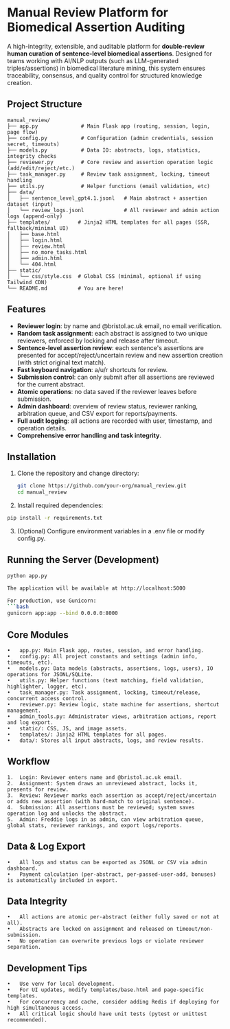 # Manual Review Platform for Biomedical Assertion Auditing

A high-integrity, extensible, and auditable platform for **double-review human curation of sentence-level biomedical assertions**. Designed for teams working with AI/NLP outputs (such as LLM-generated triples/assertions) in biomedical literature mining, this system ensures traceability, consensus, and quality control for structured knowledge creation.

## Project Structure

```
manual_review/
├── app.py              # Main Flask app (routing, session, login, page flow)
├── config.py           # Configuration (admin credentials, session secret, timeouts)
├── models.py           # Data IO: abstracts, logs, statistics, integrity checks
├── reviewer.py         # Core review and assertion operation logic (add/edit/reject/etc.)
├── task_manager.py     # Review task assignment, locking, timeout handling
├── utils.py            # Helper functions (email validation, etc)
├── data/
│   ├── sentence_level_gpt4.1.jsonl   # Main abstract + assertion dataset (input)
│   └── review_logs.jsonl             # All reviewer and admin action logs (append-only)
├── templates/         # Jinja2 HTML templates for all pages (SSR, fallback/minimal UI)
│   ├── base.html
│   ├── login.html
│   ├── review.html
│   ├── no_more_tasks.html
│   ├── admin.html
│   └── 404.html
├── static/
│   └── css/style.css  # Global CSS (minimal, optional if using Tailwind CDN)
└── README.md          # You are here!
```
## Features

- **Reviewer login**: by name and @bristol.ac.uk email, no email verification.
- **Random task assignment**: each abstract is assigned to two unique reviewers, enforced by locking and release after timeout.
- **Sentence-level assertion review**: each sentence's assertions are presented for accept/reject/uncertain review and new assertion creation (with strict original text match).
- **Fast keyboard navigation**: a/u/r shortcuts for review.
- **Submission control**: can only submit after all assertions are reviewed for the current abstract.
- **Atomic operations**: no data saved if the reviewer leaves before submission.
- **Admin dashboard**: overview of review status, reviewer ranking, arbitration queue, and CSV export for reports/payments.
- **Full audit logging**: all actions are recorded with user, timestamp, and operation details.
- **Comprehensive error handling and task integrity**.

## Installation

1. Clone the repository and change directory:

   ```bash
   git clone https://github.com/your-org/manual_review.git
   cd manual_review

2.	Install required dependencies:

   ```bash
   pip install -r requirements.txt
   ```

3.	(Optional) Configure environment variables in a .env file or modify config.py.

## Running the Server (Development)

```bash
python app.py

The application will be available at http://localhost:5000

For production, use Gunicorn:
```bash
gunicorn app:app --bind 0.0.0.0:8000
```

## Core Modules
	•	app.py: Main Flask app, routes, session, and error handling.
	•	config.py: All project constants and settings (admin info, timeouts, etc).
	•	models.py: Data models (abstracts, assertions, logs, users), IO operations for JSONL/SQLite.
	•	utils.py: Helper functions (text matching, field validation, highlighter, logger, etc).
	•	task_manager.py: Task assignment, locking, timeout/release, concurrent access control.
	•	reviewer.py: Review logic, state machine for assertions, shortcut management.
	•	admin_tools.py: Administrator views, arbitration actions, report and log export.
	•	static/: CSS, JS, and image assets.
	•	templates/: Jinja2 HTML templates for all pages.
	•	data/: Stores all input abstracts, logs, and review results.

## Workflow
    1.	Login: Reviewer enters name and @bristol.ac.uk email.
    2.	Assignment: System draws an unreviewed abstract, locks it, presents for review.
    3.	Review: Reviewer marks each assertion as accept/reject/uncertain or adds new assertion (with hard-match to original sentence).
    4.	Submission: All assertions must be reviewed; system saves operation log and unlocks the abstract.
    5.	Admin: Freddie logs in as admin, can view arbitration queue, global stats, reviewer rankings, and export logs/reports.

## Data & Log Export
	•	All logs and status can be exported as JSONL or CSV via admin dashboard.
	•	Payment calculation (per-abstract, per-passed-user-add, bonuses) is automatically included in export.

## Data Integrity
	•	All actions are atomic per-abstract (either fully saved or not at all).
	•	Abstracts are locked on assignment and released on timeout/non-submission.
	•	No operation can overwrite previous logs or violate reviewer separation.

## Development Tips
	•	Use venv for local development.
	•	For UI updates, modify templates/base.html and page-specific templates.
	•	For concurrency and cache, consider adding Redis if deploying for high simultaneous access.
	•	All critical logic should have unit tests (pytest or unittest recommended).

